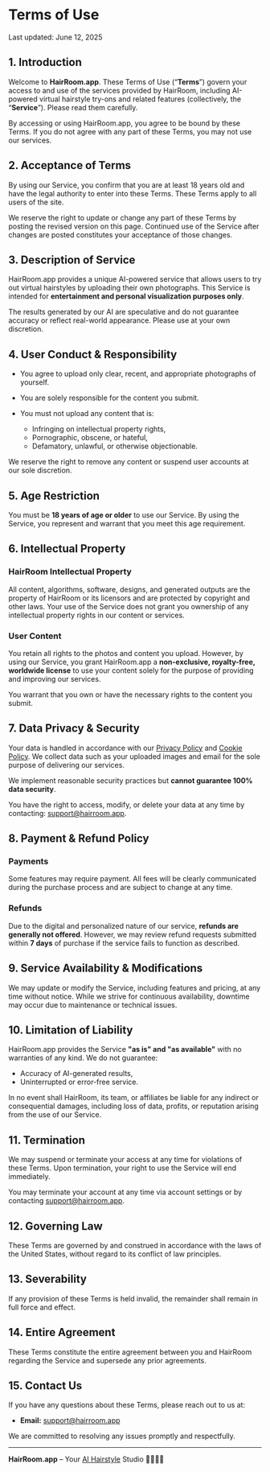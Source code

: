 # Terms of Use

Last updated: June 12, 2025

## 1. Introduction

Welcome to **HairRoom.app**. These Terms of Use (“**Terms**”) govern your access to and use of the services provided by HairRoom, including AI-powered virtual hairstyle try-ons and related features (collectively, the “**Service**”). Please read them carefully.

By accessing or using HairRoom.app, you agree to be bound by these Terms. If you do not agree with any part of these Terms, you may not use our services.

## 2. Acceptance of Terms

By using our Service, you confirm that you are at least 18 years old and have the legal authority to enter into these Terms. These Terms apply to all users of the site.

We reserve the right to update or change any part of these Terms by posting the revised version on this page. Continued use of the Service after changes are posted constitutes your acceptance of those changes.

## 3. Description of Service

HairRoom.app provides a unique AI-powered service that allows users to try out virtual hairstyles by uploading their own photographs. This Service is intended for **entertainment and personal visualization purposes only**.

The results generated by our AI are speculative and do not guarantee accuracy or reflect real-world appearance. Please use at your own discretion.

## 4. User Conduct & Responsibility

- You agree to upload only clear, recent, and appropriate photographs of yourself.
- You are solely responsible for the content you submit.
- You must not upload any content that is:

  - Infringing on intellectual property rights,
  - Pornographic, obscene, or hateful,
  - Defamatory, unlawful, or otherwise objectionable.

We reserve the right to remove any content or suspend user accounts at our sole discretion.

## 5. Age Restriction

You must be **18 years of age or older** to use our Service. By using the Service, you represent and warrant that you meet this age requirement.

## 6. Intellectual Property

### HairRoom Intellectual Property

All content, algorithms, software, designs, and generated outputs are the property of HairRoom or its licensors and are protected by copyright and other laws. Your use of the Service does not grant you ownership of any intellectual property rights in our content or services.

### User Content

You retain all rights to the photos and content you upload. However, by using our Service, you grant HairRoom.app a **non-exclusive, royalty-free, worldwide license** to use your content solely for the purpose of providing and improving our services.

You warrant that you own or have the necessary rights to the content you submit.

## 7. Data Privacy & Security

Your data is handled in accordance with our [Privacy Policy](/legal/privacy) and [Cookie Policy](/legal/cookie). We collect data such as your uploaded images and email for the sole purpose of delivering our services.

We implement reasonable security practices but **cannot guarantee 100% data security**.

You have the right to access, modify, or delete your data at any time by contacting: [support@hairroom.app](mailto:support@hairroom.app).

## 8. Payment & Refund Policy

### Payments

Some features may require payment. All fees will be clearly communicated during the purchase process and are subject to change at any time.

### Refunds

Due to the digital and personalized nature of our service, **refunds are generally not offered**. However, we may review refund requests submitted within **7 days** of purchase if the service fails to function as described.

## 9. Service Availability & Modifications

We may update or modify the Service, including features and pricing, at any time without notice. While we strive for continuous availability, downtime may occur due to maintenance or technical issues.

## 10. Limitation of Liability

HairRoom.app provides the Service **"as is" and "as available"** with no warranties of any kind. We do not guarantee:

- Accuracy of AI-generated results,
- Uninterrupted or error-free service.

In no event shall HairRoom, its team, or affiliates be liable for any indirect or consequential damages, including loss of data, profits, or reputation arising from the use of our Service.

## 11. Termination

We may suspend or terminate your access at any time for violations of these Terms. Upon termination, your right to use the Service will end immediately.

You may terminate your account at any time via account settings or by contacting [support@hairroom.app](mailto:support@hairroom.app).

## 12. Governing Law

These Terms are governed by and construed in accordance with the laws of the United States, without regard to its conflict of law principles.

## 13. Severability

If any provision of these Terms is held invalid, the remainder shall remain in full force and effect.

## 14. Entire Agreement

These Terms constitute the entire agreement between you and HairRoom regarding the Service and supersede any prior agreements.

## 15. Contact Us

If you have any questions about these Terms, please reach out to us at:

- **Email:** [support@hairroom.app](mailto:support@hairroom.app)

We are committed to resolving any issues promptly and respectfully.

---

**HairRoom.app** – Your [AI Hairstyle](https://hairroom.app) Studio 💇‍♀️💇‍♂️
